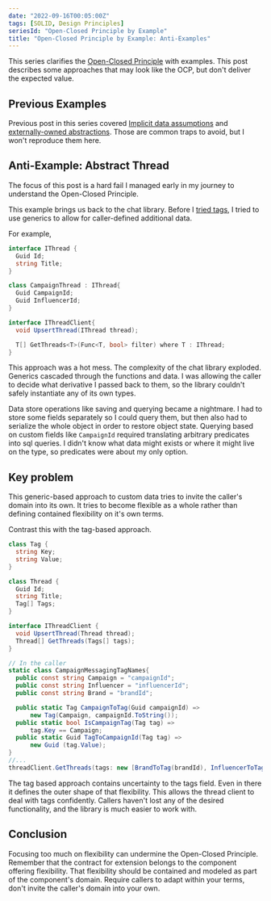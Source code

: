 ```yaml
---
date: "2022-09-16T00:05:00Z"
tags: [SOLID, Design Principles]
seriesId: "Open-Closed Principle by Example"
title: "Open-Closed Principle by Example: Anti-Examples"
---
```


This series clarifies the [Open-Closed Principle](https://en.wikipedia.org/wiki/Open%E2%80%93closed_principle) with examples. This post describes some approaches that may look like the OCP, but don't deliver the expected value.
<!--more-->

<!-- TODO: the other anti-examples all seemed to best belong with their related good examples
    This one would pair well as a bad version of metadata. I should explore replacing a dedicated anti-example post with a new post that covers a metadata example
    FsCheck custom constraints would be a good example. 
    Not sure where this fits in the flow. Maybe last since it requires an example change?

    I think I still keep this separate. It doesn't fit the data post flow. I'm not sure i'll take time to show the FsSpec example in this series.
    I can always link to from the misc examples post. 
 -->

## Previous Examples
Previous post in this series covered [Implicit data assumptions](./2022-09-16-1-OPC-through-Data.md#implicit-assumptions-are-not-flexibility) and [externally-owned abstractions](./2022-09-16-4-OCP-as-architecture.md#anti-example-externally-owned). Those are common traps to avoid, but I won't reproduce them here. 



## Anti-Example: Abstract Thread

The focus of this post is a hard fail I managed early in my journey to understand the Open-Closed Principle.

This example brings us back to the chat library. Before I [tried tags](./2022-09-16-1-OPC-through-Data.md#threads-using-tags), I tried to use generics to allow for caller-defined additional data.

For example,
```cs
interface IThread {
  Guid Id;
  string Title;
}

class CampaignThread : IThread{
  Guid CampaignId;
  Guid InfluencerId;
}

interface IThreadClient{
  void UpsertThread(IThread thread);

  T[] GetThreads<T>(Func<T, bool> filter) where T : IThread;
}
```

This approach was a hot mess. The complexity of the chat library exploded. Generics cascaded through the functions and data.
I was allowing the 
caller to decide what derivative I passed back to them, so the library couldn't safely instantiate any of its own types. 

Data store operations like saving and querying became a nightmare. I had to store some fields separately so I could query them, but then also had to serialize the whole object in order to restore object state. Querying based on custom fields like `CampaignId` required translating arbitrary predicates into sql queries. I didn't know what data might exists or where it might live on the type, so predicates were about my only option.

## Key problem
This generic-based approach to custom data tries to invite the caller's domain into its own. It tries to become flexible as a whole rather than defining contained flexibility on it's own terms.

Contrast this with the tag-based approach.

```cs
class Tag {
  string Key;
  string Value;
}

class Thread {
  Guid Id;
  string Title;
  Tag[] Tags;
}

interface IThreadClient {
  void UpsertThread(Thread thread);
  Thread[] GetThreads(Tags[] tags);
}
```
```cs
// In the caller
static class CampaignMessagingTagNames{
  public const string Campaign = "campaignId";
  public const string Influencer = "influencerId";
  public const string Brand = "brandId";

  public static Tag CampaignToTag(Guid campaignId) =>
      new Tag(Campaign, campaignId.ToString());
  public static bool IsCampaignTag(Tag tag) =>
      tag.Key == Campaign;
  public static Guid TagToCampaignId(Tag tag) =>
      new Guid (tag.Value);
}
//...
threadClient.GetThreads(tags: new [BrandToTag(brandId), InfluencerToTag(influencerId)])
```


The tag based approach contains uncertainty to the tags field. Even in there it defines the outer shape of that flexibility.
This allows the thread client to deal with tags confidently. Callers haven't lost any of the desired functionality, and the library is much easier to work with.


## Conclusion

Focusing too much on flexibility can undermine the Open-Closed Principle. Remember that the contract for extension belongs to the component offering flexibility.
That flexibility should be contained and modeled as part of the component's domain. Require callers to adapt within your terms, don't invite the caller's domain into your own.